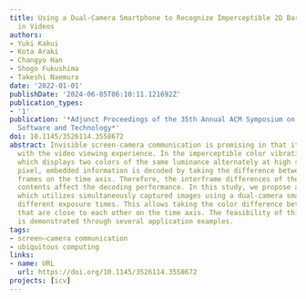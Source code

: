 ```yaml
---
title: Using a Dual-Camera Smartphone to Recognize Imperceptible 2D Barcodes Embedded
  in Videos
authors:
- Yuki Kakui
- Kota Araki
- Changyo Han
- Shogo Fukushima
- Takeshi Naemura
date: '2022-01-01'
publishDate: '2024-06-05T06:10:11.121692Z'
publication_types:
- '1'
publication: '*Adjunct Proceedings of the 35th Annual ACM Symposium on User Interface
  Software and Technology*'
doi: 10.1145/3526114.3558672
abstract: Invisible screen-camera communication is promising in that it does not interfere
  with the video viewing experience. In the imperceptible color vibration method,
  which displays two colors of the same luminance alternately at high speed for each
  pixel, embedded information is decoded by taking the difference between distant
  frames on the time axis. Therefore, the interframe differences of the original video
  contents affect the decoding performance. In this study, we propose a decoding method
  which utilizes simultaneously captured images using a dual-camera smartphone with
  different exposure times. This allows taking the color difference between the frames
  that are close to each other on the time axis. The feasibility of this approach
  is demonstrated through several application examples.
tags:
- screen–camera communication
- ubiquitous computing
links:
- name: URL
  url: https://doi.org/10.1145/3526114.3558672
projects: [icv]
---
```

